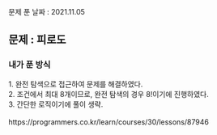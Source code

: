 문제 푼 날짜 : 2021.11.05

<h2>문제 : 피로도</h2>

<h3>내가 푼 방식</h3>
<div>1. 완전 탐색으로 접근하여 문제를 해결하였다.</div>
<div>2. 조건에서 최대 8개이므로, 완전 탐색의 경우 8!이기에 진행하였다.</div>
<div>3. 간단한 로직이기에 풀이 생략.</div>

<br>
https://programmers.co.kr/learn/courses/30/lessons/87946
